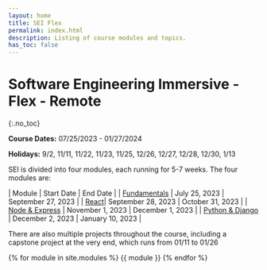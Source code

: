 ```yaml
---
layout: home
title: SEI Flex
permalink: index.html
description: Listing of course modules and topics.
has_toc: false
---
```


# Software Engineering Immersive - Flex - Remote
{:.no_toc}

**Course Dates:** 07/25/2023 - 01/27/2024

**Holidays:** 9/2, 11/11, 11/22, 11/23, 11/25, 12/26, 12/27, 12/28, 12/30, 1/13

SEI is divided into four modules, each running for 5-7 weeks. The four modules
are:

| Module | Start Date | End Date |
| [Fundamentals](#1-welcome-intro-to-the-cli) | July 25, 2023 | September 27, 2023 |
| [React](#9-react)| September 28, 2023 | October 31, 2023 |
| [Node & Express](#15-express) | November 1, 2023 | December 1, 2023 |
| [Python & Django](#20-sql) | December 2, 2023 | January 10, 2023 |

There are also multiple projects throughout the course, including a capstone
project at the very end, which runs from 01/11 to 01/26

{% for module in site.modules %}
{{ module }}
{% endfor %}
